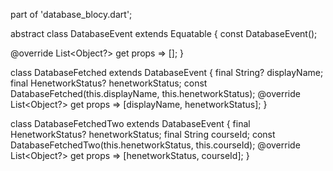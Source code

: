 part of 'database_blocy.dart';

abstract class DatabaseEvent extends Equatable {
  const DatabaseEvent();

  @override
  List<Object?> get props => [];
}

class DatabaseFetched extends DatabaseEvent {
  final String? displayName;
  final HenetworkStatus? henetworkStatus;
  const DatabaseFetched(this.displayName, this.henetworkStatus);
  @override
  List<Object?> get props => [displayName, henetworkStatus];
}

class DatabaseFetchedTwo extends DatabaseEvent {
  final HenetworkStatus? henetworkStatus;
  final String courseId;
  const DatabaseFetchedTwo(this.henetworkStatus, this.courseId);
  @override
  List<Object?> get props => [henetworkStatus, courseId];
}
